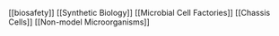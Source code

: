 [[biosafety]]
[[Synthetic Biology]]
[[Microbial Cell Factories]]
[[Chassis Cells]]
[[Non-model Microorganisms]]
